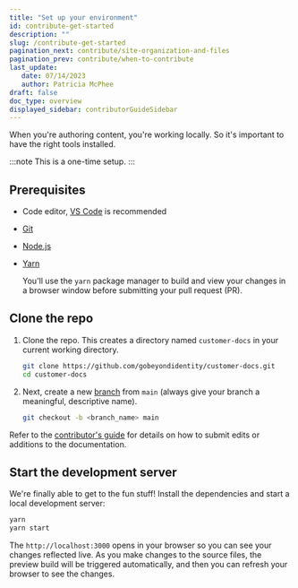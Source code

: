 ```yaml
---
title: "Set up your environment"
id: contribute-get-started
description: ""
slug: /contribute-get-started
pagination_next: contribute/site-organization-and-files
pagination_prev: contribute/when-to-contribute
last_update: 
   date: 07/14/2023
   author: Patricia McPhee
draft: false
doc_type: overview
displayed_sidebar: contributorGuideSidebar
---
```



When you're authoring content, you're working locally. So it's important to have the right tools installed. 


:::note
This is a one-time setup.
:::

## Prerequisites

- Code editor, [VS Code](https://code.visualstudio.com) is recommended
- [Git](https://git-scm.com)
- [Node.js](https://nodejs.org)
- [Yarn](https://yarnpkg.com) 
  
  You'll use the `yarn` package manager to build and view your changes in a browser window before submitting your pull request (PR).


## Clone the repo

1. Clone the repo.  This creates a directory named `customer-docs` in your current working directory.

   ```bash
   git clone https://github.com/gobeyondidentity/customer-docs.git
   cd customer-docs
   ```

2. Next, create a new [branch](https://git-scm.com/book/en/v2/Git-Branching-Branches-in-a-Nutshell) from `main` (always give your branch a meaningful, descriptive name). 

   ```bash
   git checkout -b <branch_name> main
   ```

Refer to the [contributor's guide](./contribute.md) for details on how to submit edits or additions to the documentation.

## Start the development server

We're finally able to get to the fun stuff! Install the dependencies and start a local development server:

```bash
yarn
yarn start
```

The `http://localhost:3000` opens in your browser so you can see your changes reflected live. As you make changes to the source files, the preview build will be triggered automatically, and then you can refresh your browser to see the changes.